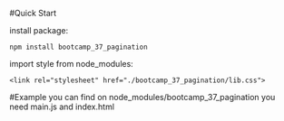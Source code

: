 #Quick Start

install package:

```
npm install bootcamp_37_pagination

```
import style from node_modules:

```
<link rel="stylesheet" href="./bootcamp_37_pagination/lib.css">
```

#Example 
you can find on node_modules/bootcamp_37_pagination
you need main.js and index.html